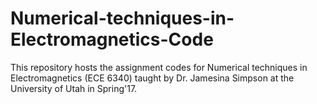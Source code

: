 # Numerical-techniques-in-Electromagnetics-Code

This repository hosts the assignment codes for Numerical techniques in Electromagnetics (ECE 6340) taught by Dr. Jamesina Simpson at the University of Utah in Spring'17.
